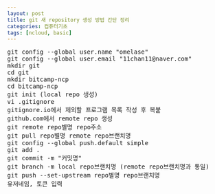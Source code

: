 ```yaml
---
layout: post
title: git 새 repository 생성 방법 간단 정리
categories: 컴퓨터기초
tags: [ncloud, basic]
---
```


<pre>
git config --global user.name "omelase"
git config --global user.email "11chan11@naver.com"
mkdir git
cd git
mkdir bitcamp-ncp
cd bitcamp-ncp
git init (local repo 생성)
vi .gitignore
gitignore.io에서 제외할 프로그램 목록 작성 후 복붙
github.com에서 remote repo 생성
git remote repo별명 repo주소
git pull repo별명 remote repo브랜치명
git config --global push.default simple
git add .
git commit -m "커밋명"
git branch -m local repo브랜치명 (remote repo브랜치명과 통일)
git push --set-upstream repo별명 repo브랜치명
유저네임, 토큰 입력
</pre>